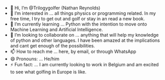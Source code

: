 - 👋 Hi, I’m @Trilogygolfer (Nathan Reynolds)
- 👀 I’m interested in ... all things physics or programming related. In my free time, I try to get out and golf or stay in an read a new book. 
- 🌱 I’m currently learning ... Python with the intention to move onto Machine Learning and Artificial Intelligence. 
- 💞️ I’m looking to collaborate on ... anything that will help my knowledge of python and other languages. I have been amazed at the implications and cant get enough of the possibilities.
- 📫 How to reach me ... here, by email, or through WhatsApp
- 😄 Pronouns: ... He/him
- ⚡ Fun fact: ... I am currently looking to work in Belgium and am excited to see what golfing in Europe is like. 

<!---
Trilogygolfer/Trilogygolfer is a ✨ special ✨ repository because its `README.md` (this file) appears on your GitHub profile.
You can click the Preview link to take a look at your changes.
--->
